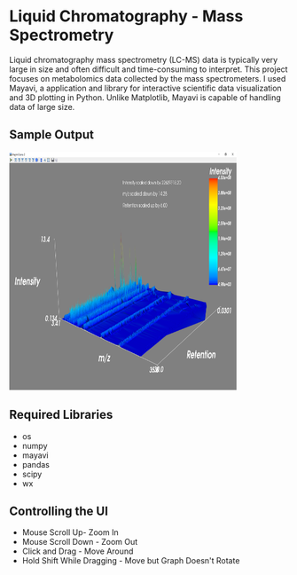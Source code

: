 # Liquid Chromatography - Mass Spectrometry

Liquid chromatography mass spectrometry (LC-MS) data is typically very large in size and often difficult and time-consuming to interpret. This project focuses on metabolomics data collected by the mass spectrometers. I used Mayavi, a application and library for interactive scientific data visualization and 3D plotting in Python. Unlike Matplotlib, Mayavi is capable of handling data of large size. 

## Sample Output
<img width="410px" height="430px" src="https://github.com/jiangs11/LCMS-Data-Visualization/blob/master/Sample%20Output.PNG"/>

## Required Libraries
<ul>
  <li>os
  <li>numpy
  <li>mayavi
  <li>pandas
  <li>scipy
  <li>wx
</ul>

## Controlling the UI
<ul>
  <li>Mouse Scroll Up- Zoom In</li>
  <li>Mouse Scroll Down - Zoom Out</li>
  <li>Click and Drag - Move Around</li>
  <li>Hold Shift While Dragging - Move but Graph Doesn't Rotate</li>
</ul>
